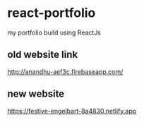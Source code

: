 # react-portfolio

my portfolio build using ReactJs

## old website link
http://anandhu-aef3c.firebaseapp.com/

## new website

https://festive-engelbart-8a4830.netlify.app
